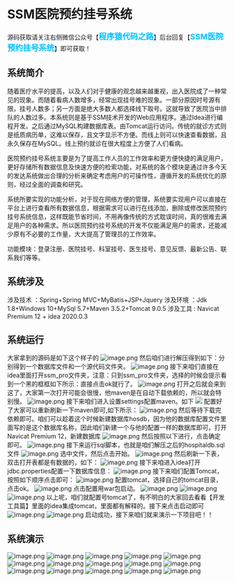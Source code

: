 # SSM医院预约挂号系统

源码获取请关注右侧微信公众号【<span style="font-weight: bold;text-align:left;font-size: 18px;color:#00bfff">程序猿代码之路</span>】后台回复【<span style="font-weight: bold;text-align:left;font-size: 18px;color:#00bfff">SSM医院预约挂号系统</span>】即可获取！

## 系统简介

随着医疗水平的提高，以及人们对于健康的观念越来越重视，出入医院成了一种常见的现象。而随着看病人数增多，经常出现挂号难的现象。一部分原因时号源有限，挂号人数多；另一方面是绝大多数人都选择线下取号。这就导致了医院当中排队的人数过多。本系统则是基于SSM技术开发的Web应用程序。通过Idea进行编程开发。之后通过MySQL构建数据库表。由Tomcat运行访问。传统的就诊方式则是纸质病历单，这难以保存，且文字显示不方便。而线上则可以快速查看数据，且永久保存在MySQL。线上预约就诊在很大程度上方便了人们看病。

医院预约挂号系统主要是为了提高工作人员的工作效率和更方便快捷的满足用户，更好存储所有数据信息及快速方便的检索功能，对系统的各个模块是通过许多今天的发达系统做出合理的分析来确定考虑用户的可操作性，遵循开发的系统优化的原则，经过全面的调查和研究。

系统所要实现的功能分析，对于现在网络方便的管理，系统要实现用户可以直接在平台上进行查看所有数据信息，根据需求可以进行在线添加，删除或修改医院预约挂号系统信息，这样既能节省时间，不用再像传统的方式耽误时间，真的很难去满足用户的各种需求。所以医院预约挂号系统的开发不仅能满足用户的需求，还能减少原有不必要的工作量，大大提高了管理员的工作效率。

功能模块：登录注册、医院挂号、科室挂号、医生挂号、意见反馈、最新公告、联系我们等等。

## 系统涉及
涉及技术 ：Spring+Spring MVC+MyBatis+JSP+Jquery
涉及环境 ：Jdk 1.8+Windows 10+MySql 5.7+Maven 3.5.2+Tomcat 9.0.5
涉及工具 : Navicat Premium 12 + idea 2020.0.3
## 系统运行
大家拿到的源码是如下这个样子的
![image.png](/javapreject/guahao2.png)
然后咱们进行解压得到如下：分别得到一个数据库文件和一个源代码文件夹。
![image.png](/javapreject/guahao3.png)
接下来咱们直接在idea里面打开ssm_pro文件夹，注意：只到ssm_pro文件夹，选择的时候会提示看到一个黑的框框如下所示：直接点击ok就行了。
![image.png](/javapreject/guahao4.png)
打开之后就会来到这了，大家第一次打开可能会很慢，他maven是在自动下载依赖的，所以就会特别慢。
![image.png](/javapreject/guahao5.png)
接下来咱们进入设置settings配置maven。如下
![](/javapreject/guahao6.png)
配置好了大家可以重新刷新一下maven即可,如下所示：
![image.png](/javapreject/guahao7.png)
然后等待下载完依赖即可。咱们可以趁着这个时候新建数据库hosdb，因为他的数据库配置文件里面写的是这个数据库名称，因此咱们新建一个与他的配置一样的数据库即可。打开Navicat Premium 12，新建数据库
![image.png](/javapreject/guahao8.png)
然后按照以下进行，点击确定即可。
![image.png](/javapreject/guahao9.png)
接下来运行sql脚本，也就是咱们解压之后的hospitaldb.sql文件
![image.png](/javapreject/guahao10.png)
选中文件，然后点击开始。
![image.png](/javapreject/guahao11.png)
然后刷新一下表，双击打开表都是有数据的，如下：
![image.png](/javapreject/guahao12.png)
接下来咱进入idea打开jdbc.properties配置一下数据库信息：
![image.png](/javapreject/guahao13.png)
接下来咱们配置Tomcat，按照如下顺序点击即可：
![image.png](/javapreject/guahao14.png)
配置tomcat，选择自己的tomcat目录，点击ok。
![image.png](/javapreject/guahao15.png)
点击配置用war包启动。
![image.png](/javapreject/guahao16.png)
![image.png](/javapreject/guahao17.png)
![image.png](/javapreject/guahao18.png)
以上呢，咱们就配置号tomcat了，有不明白的大家回去看看【开发工具篇】里面的idea集成tomcat，里面都有解释的。接下来点击启动即可
![image.png](/javapreject/guahao19.png)
![image.png](/javapreject/guahao20.png)
启动成功，接下来咱们就来演示一下项目吧！！
## 系统演示
![image.png](/javapreject/guahao21.png)
![image.png](/javapreject/guahao22.png)
![image.png](/javapreject/guahao23.png)
![image.png](/javapreject/guahao24.png)
![image.png](/javapreject/guahao25.png)
![image.png](/javapreject/guahao26.png)
![image.png](/javapreject/guahao27.png)
![image.png](/javapreject/guahao28.png)
![image.png](/javapreject/guahao29.png)
![image.png](/javapreject/guahao30.png)
![image.png](/javapreject/guahao31.png)
![image.png](/javapreject/guahao32.png)
![image.png](/javapreject/guahao33.png)
![image.png](/javapreject/guahao34.png)
![image.png](/javapreject/guahao35.png)
